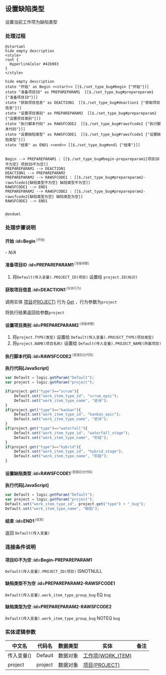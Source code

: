 ## 设置缺陷类型 <!-- {docsify-ignore-all} -->

   设置当前工作项为缺陷类型

### 处理过程

```plantuml
@startuml
hide empty description
<style>
root {
  HyperlinkColor #42b983
}
</style>

hide empty description
state "开始" as Begin <<start>> [[$./set_type_bug#begin {"开始"}]]
state "准备项目ID" as PREPAREPARAM1  [[$./set_type_bug#prepareparam1 {"准备项目ID"}]]
state "获取项目信息" as DEACTION1  [[$./set_type_bug#deaction1 {"获取项目信息"}]]
state "设置项目类别" as PREPAREPARAM2  [[$./set_type_bug#prepareparam2 {"设置项目类别"}]]
state "执行脚本代码" as RAWSFCODE2  [[$./set_type_bug#rawsfcode2 {"执行脚本代码"}]]
state "设置缺陷类型" as RAWSFCODE1  [[$./set_type_bug#rawsfcode1 {"设置缺陷类型"}]]
state "结束" as END1 <<end>> [[$./set_type_bug#end1 {"结束"}]]


Begin --> PREPAREPARAM1 : [[$./set_type_bug#begin-prepareparam1{项目ID不为空} 项目ID不为空]]
PREPAREPARAM1 --> DEACTION1
DEACTION1 --> PREPAREPARAM2
PREPAREPARAM2 --> RAWSFCODE1 : [[$./set_type_bug#prepareparam2-rawsfcode1{缺陷类型不为空} 缺陷类型不为空]]
RAWSFCODE1 --> END1
PREPAREPARAM2 --> RAWSFCODE2 : [[$./set_type_bug#prepareparam2-rawsfcode2{缺陷类型为空} 缺陷类型为空]]
RAWSFCODE2 --> END1


@enduml
```


### 处理步骤说明

#### 开始 :id=Begin<sup class="footnote-symbol"> <font color=gray size=1>[开始]</font></sup>



*- N/A*
#### 准备项目ID :id=PREPAREPARAM1<sup class="footnote-symbol"> <font color=gray size=1>[准备参数]</font></sup>



1. 将`Default(传入变量).PROJECT_ID(项目)` 设置给  `project.ID(标识)`

#### 获取项目信息 :id=DEACTION1<sup class="footnote-symbol"> <font color=gray size=1>[实体行为]</font></sup>



调用实体 [项目(PROJECT)](module/ProjMgmt/project.md) 行为 [Get](module/ProjMgmt/project#行为) ，行为参数为`project`

将执行结果返回给参数`project`

#### 设置项目类别 :id=PREPAREPARAM2<sup class="footnote-symbol"> <font color=gray size=1>[准备参数]</font></sup>



1. 将`project.TYPE(类型)` 设置给  `Default(传入变量).PROJECT_TYPE(项目类型)`
2. 将`project.NAME(项目名称)` 设置给  `Default(传入变量).PROJECT_NAME(所属项目)`

#### 执行脚本代码 :id=RAWSFCODE2<sup class="footnote-symbol"> <font color=gray size=1>[直接后台代码]</font></sup>



<p class="panel-title"><b>执行代码[JavaScript]</b></p>

```javascript
var Default = logic.getParam("Default");
var project = logic.getParam("project");

if(project.get("type")=="scrum"){
    Default.set("work_item_type_id", "scrum_epic");
    Default.set("work_item_type_name", "史诗");
}
if(project.get("type")=="kanban"){
    Default.set("work_item_type_id", "kanban_epic");
    Default.set("work_item_type_name", "史诗");
}
if(project.get("type")=="waterfall"){
    Default.set("work_item_type_id", "waterfall_stage");
    Default.set("work_item_type_name", "阶段");
}
if(project.get("type")=="hybrid"){
    Default.set("work_item_type_id", "hybrid_stage");
    Default.set("work_item_type_name", "阶段");
}


```

#### 设置缺陷类型 :id=RAWSFCODE1<sup class="footnote-symbol"> <font color=gray size=1>[直接后台代码]</font></sup>



<p class="panel-title"><b>执行代码[JavaScript]</b></p>

```javascript
var Default = logic.getParam("Default");
var project = logic.getParam("project");
Default.set("work_item_type_id", project.get("type") + "_bug");
Default.set("work_item_type_name", "缺陷");

```

#### 结束 :id=END1<sup class="footnote-symbol"> <font color=gray size=1>[结束]</font></sup>



返回 `Default(传入变量)`


### 连接条件说明
#### 项目ID不为空 :id=Begin-PREPAREPARAM1

`Default(传入变量).PROJECT_ID(项目)` ISNOTNULL
#### 缺陷类型不为空 :id=PREPAREPARAM2-RAWSFCODE1

`Default(传入变量).work_item_type_group_bug` EQ `bug`
#### 缺陷类型为空 :id=PREPAREPARAM2-RAWSFCODE2

`Default(传入变量).work_item_type_group_bug` NOTEQ `bug`


### 实体逻辑参数

|    中文名   |    代码名    |  数据类型    |  实体   |备注 |
| --------| --------| -------- | -------- | --------   |
|传入变量(<i class="fa fa-check"/></i>)|Default|数据对象|[工作项(WORK_ITEM)](module/ProjMgmt/work_item.md)||
|project|project|数据对象|[项目(PROJECT)](module/ProjMgmt/project.md)||
